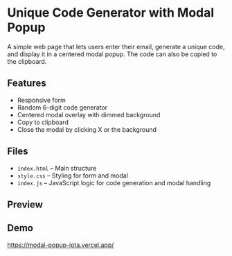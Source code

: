 # Unique Code Generator with Modal Popup

A simple web page that lets users enter their email, generate a unique code, and display it in a centered modal popup. The code can also be copied to the clipboard.

## Features
- Responsive form
- Random 6-digit code generator
- Centered modal overlay with dimmed background
- Copy to clipboard
- Close the modal by clicking X or the background

## Files
- `index.html` – Main structure
- `style.css` – Styling for form and modal
- `index.js` – JavaScript logic for code generation and modal handling

## Preview


## Demo
https://modal-popup-iota.vercel.app/

